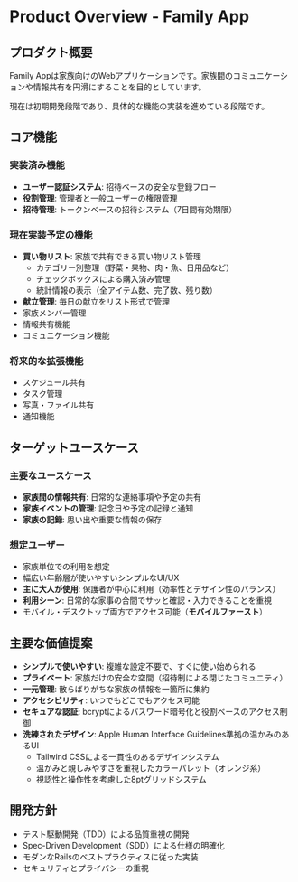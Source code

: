 # Product Overview - Family App

## プロダクト概要

Family Appは家族向けのWebアプリケーションです。家族間のコミュニケーションや情報共有を円滑にすることを目的としています。

現在は初期開発段階であり、具体的な機能の実装を進めている段階です。

## コア機能

### 実装済み機能
- **ユーザー認証システム**: 招待ベースの安全な登録フロー
- **役割管理**: 管理者と一般ユーザーの権限管理
- **招待管理**: トークンベースの招待システム（7日間有効期限）

### 現在実装予定の機能
- **買い物リスト**: 家族で共有できる買い物リスト管理
  - カテゴリー別整理（野菜・果物、肉・魚、日用品など）
  - チェックボックスによる購入済み管理
  - 統計情報の表示（全アイテム数、完了数、残り数）
- **献立管理**: 毎日の献立をリスト形式で管理
- 家族メンバー管理
- 情報共有機能
- コミュニケーション機能

### 将来的な拡張機能
- スケジュール共有
- タスク管理
- 写真・ファイル共有
- 通知機能

## ターゲットユースケース

### 主要なユースケース
- **家族間の情報共有**: 日常的な連絡事項や予定の共有
- **家族イベントの管理**: 記念日や予定の記録と通知
- **家族の記録**: 思い出や重要な情報の保存

### 想定ユーザー
- 家族単位での利用を想定
- 幅広い年齢層が使いやすいシンプルなUI/UX
- **主に大人が使用**: 保護者が中心に利用（効率性とデザイン性のバランス）
- **利用シーン**: 日常的な家事の合間でサッと確認・入力できることを重視
- モバイル・デスクトップ両方でアクセス可能（**モバイルファースト**）

## 主要な価値提案

- **シンプルで使いやすい**: 複雑な設定不要で、すぐに使い始められる
- **プライベート**: 家族だけの安全な空間（招待制による閉じたコミュニティ）
- **一元管理**: 散らばりがちな家族の情報を一箇所に集約
- **アクセシビリティ**: いつでもどこでもアクセス可能
- **セキュアな認証**: bcryptによるパスワード暗号化と役割ベースのアクセス制御
- **洗練されたデザイン**: Apple Human Interface Guidelines準拠の温かみのあるUI
  - Tailwind CSSによる一貫性のあるデザインシステム
  - 温かみと親しみやすさを重視したカラーパレット（オレンジ系）
  - 視認性と操作性を考慮した8ptグリッドシステム

## 開発方針

- テスト駆動開発（TDD）による品質重視の開発
- Spec-Driven Development（SDD）による仕様の明確化
- モダンなRailsのベストプラクティスに従った実装
- セキュリティとプライバシーの重視
